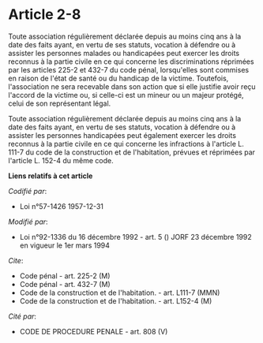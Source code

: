 # Article 2-8

Toute association régulièrement déclarée depuis au moins cinq ans à la date des faits ayant, en vertu de ses statuts,
vocation à défendre ou à assister les personnes malades ou handicapées peut exercer les droits reconnus à la partie civile en
ce qui concerne les discriminations réprimées par les articles 225-2 et 432-7 du code pénal, lorsqu'elles sont commises en
raison de l'état de santé ou du handicap de la victime. Toutefois, l'association ne sera recevable dans son action que si
elle justifie avoir reçu l'accord de la victime ou, si celle-ci est un mineur ou un majeur protégé, celui de son représentant
légal.

Toute association régulièrement déclarée depuis au moins cinq ans à la date des faits ayant, en vertu de ses statuts,
vocation à défendre ou à assister les personnes handicapées peut également exercer les droits reconnus à la partie civile en
ce qui concerne les infractions à l'article L. 111-7 du code de la construction et de l'habitation, prévues et réprimées par
l'article L. 152-4 du même code.

**Liens relatifs à cet article**

_Codifié par_:

  - Loi n°57-1426 1957-12-31

_Modifié par_:

  - Loi n°92-1336 du 16 décembre 1992 - art. 5 () JORF 23 décembre 1992 en vigueur le 1er mars 1994

_Cite_:

  - Code pénal - art. 225-2 (M)
  - Code pénal - art. 432-7 (M)
  - Code de la construction et de l'habitation. - art. L111-7 (MMN)
  - Code de la construction et de l'habitation. - art. L152-4 (M)

_Cité par_:

  - CODE DE PROCEDURE PENALE - art. 808 (V)
